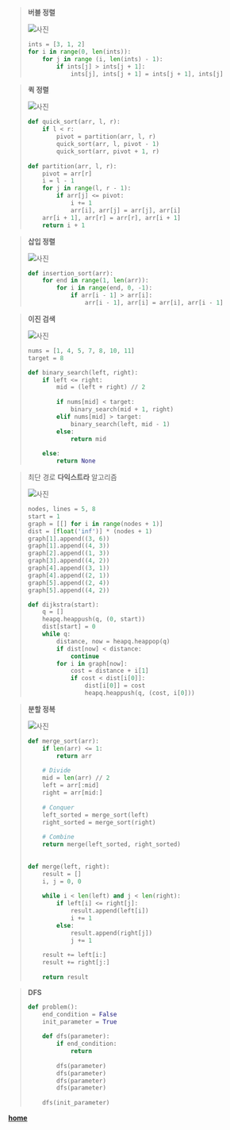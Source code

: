 > **버블 정렬**
> 
> ![사진](./assets/bubble.png)
> 
> ```python
> ints = [3, 1, 2]
> for i in range(0, len(ints)):
>     for j in range (i, len(ints) - 1):
>         if ints[j] > ints[j + 1]:
>             ints[j], ints[j + 1] = ints[j + 1], ints[j]
> ```

> **퀵 정렬**
> 
> ![사진](./assets/quick.png)
> 
> ```python
> def quick_sort(arr, l, r):
>     if l < r:
>         pivot = partition(arr, l, r)
>         quick_sort(arr, l, pivot - 1)
>         quick_sort(arr, pivot + 1, r)
>         
> def partition(arr, l, r):
>     pivot = arr[r]
>     i = l - 1
>     for j in range(l, r - 1):
>         if arr[j] <= pivot:
>             i += 1
>             arr[i], arr[j] = arr[j], arr[i]
>     arr[i + 1], arr[r] = arr[r], arr[i + 1]
>     return i + 1
> ```

> **삽입 정렬**
> 
> ![사진](./assets/insertion.gif)
> 
> ```python
> def insertion_sort(arr):
>     for end in range(1, len(arr)):
>         for i in range(end, 0, -1):
>             if arr[i - 1] > arr[i]:
>                 arr[i - 1], arr[i] = arr[i], arr[i - 1]
> ```

> **이진 검색**
> 
> ![사진](./assets/binary_search.gif)
> 
> ```python
> nums = [1, 4, 5, 7, 8, 10, 11]
> target = 8
> 
> def binary_search(left, right):
>     if left <= right:
>         mid = (left + right) // 2
>         
>         if nums[mid] < target:
>             binary_search(mid + 1, right)
>         elif nums[mid] > target:
>             binary_search(left, mid - 1)
>         else:
>             return mid
>         
>     else:
>         return None
> ```

> 
> 최단 경로 **다익스트라** 알고리즘
> 
> ![사진](./assets/dijkstra.png)
> 
> ```python
> nodes, lines = 5, 8
> start = 1
> graph = [[] for i in range(nodes + 1)]
> dist = [float('inf')] * (nodes + 1)
> graph[1].append((3, 6))
> graph[1].append((4, 3))
> graph[2].append((1, 3))
> graph[3].append((4, 2))
> graph[4].append((3, 1))
> graph[4].append((2, 1))
> graph[5].append((2, 4))
> graph[5].append((4, 2))
> 
> def dijkstra(start):
>     q = []
>     heapq.heappush(q, (0, start))
>     dist[start] = 0
>     while q:
>         distance, now = heapq.heappop(q)
>         if dist[now] < distance:
>             continue
>         for i in graph[now]:
>             cost = distance + i[1]
>             if cost < dist[i[0]]:
>                 dist[i[0]] = cost
>                 heapq.heappush(q, (cost, i[0]))
> ```

> **분할 정복**
> 
> ![사진](./assets/divide_and_conquer.gif)
> 
> ```python
> def merge_sort(arr):
>     if len(arr) <= 1:
>         return arr
>     
>     # Divide
>     mid = len(arr) // 2
>     left = arr[:mid]
>     right = arr[mid:]
>     
>     # Conquer
>     left_sorted = merge_sort(left)
>     right_sorted = merge_sort(right)
>     
>     # Combine
>     return merge(left_sorted, right_sorted)
>     
>     
> def merge(left, right):
>     result = []
>     i, j = 0, 0
>     
>     while i < len(left) and j < len(right):
>         if left[i] <= right[j]:
>             result.append(left[i])
>             i += 1
>         else:
>             result.append(right[j])
>             j += 1
>     
>     result += left[i:]
>     result += right[j:]
>     
>     return result
> ```

> **DFS**
> 
> ```python
> def problem():
>     end_condition = False
>     init_parameter = True
>     
>     def dfs(parameter):
>         if end_condition:
>             return 
>         
>         dfs(parameter)
>         dfs(parameter)
>         dfs(parameter)
>         dfs(parameter)
>         
>     dfs(init_parameter)
> ```

**[home](./README.md)**